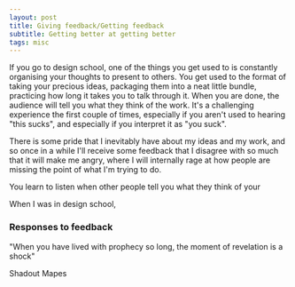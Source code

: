 ```yaml
---
layout: post
title: Giving feedback/Getting feedback
subtitle: Getting better at getting better
tags: misc
---
```


If you go to design school, one of the things you get used to is constantly organising your thoughts to present to others. You get used to the format of taking your precious ideas, packaging them into a neat little bundle, practicing how long it takes you to talk through it. When you are done, the audience will tell you what they think of the work. It's a challenging experience the first couple of times, especially if you aren't used to hearing "this sucks", and especially if you interpret it as "you suck".

There is some pride that I inevitably have about my ideas and my work, and so once in a while I'll receive some feedback that I disagree with so much that it will make me angry, where I will internally rage at how people are missing the point of what I'm trying to do.


You learn to listen when other people tell you what they think of your 


When I was in design school, 


### Responses to feedback


"When you have lived with prophecy so long, the moment of revelation is a shock"

Shadout Mapes
